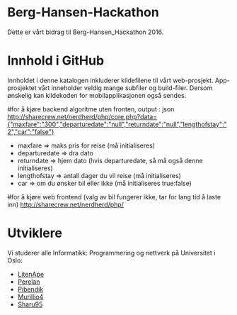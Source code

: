 # Berg-Hansen-Hackathon
Dette er vårt bidrag til Berg-Hansen_Hackathon 2016.

# Innhold i GitHub
Innholdet i denne katalogen inkluderer kildefilene til vårt web-prosjekt. App-prosjektet vårt inneholder veldig mange subfiler og build-filer. Dersom ønskelig kan kildekoden for mobilapplikasjonen også sendes. 

#for å kjøre backend algoritme uten fronten, output : json
http://sharecrew.net/nerdherd/php/core.php?data={"maxfare":"300","departuredate":"null","returndate":"null","lengthofstay":"2","car":"false"}

- maxfare => maks pris for reise (må initialiseres)
- departuredate => dra dato
- returndate => hjem dato (hvis departuredate, så må også denne initialiseres)
- lengthofstay => antall dager du vil reise (må initialiseres)
- car => om du ønsker bil eller ikke (må initialiseres true:false)

#for å kjøre web frontend (valg av bil fungerer ikke, tar for lang tid å laste inn)
http://sharecrew.net/nerdherd/php/

# Utviklere
Vi studerer alle Informatikk: Programmering og nettverk på Universitet i Oslo: 
- [LitenApe](https://github.com/litenape)
- [Perelan](https://github.com/perelan)
- [Pibendik](https://github.com/pibendik)
- [Murillio4](https://github.com/murillio4)
- [Sharu95](https://github.com/sharu95)
